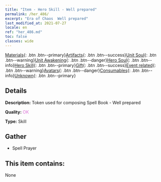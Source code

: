 ```yaml
---
title: "Item - Hero Skill - Well prepared"
permalink: /her_486/
excerpt: "Era of Chaos  Well prepared"
last_modified_at: 2021-07-27
locale: en
ref: "her_486.md"
toc: false
classes: wide
---
```

 [Materials](/Items/){: .btn .btn--primary}[Artifacts](/Items/Artifacts/){: .btn .btn--success}[Unit Soul](/Items/UnitSoul/){: .btn .btn--warning}[Unit Awakening](/Items/UnitAwakening/){: .btn .btn--danger}[Hero Soul](/Items/HeroSoul/){: .btn .btn--info}[Hero Skill](/Items/HeroSkill/){: .btn .btn--primary}[Gift](/Items/Gift/){: .btn .btn--success}[Event related](/Items/Events/){: .btn .btn--warning}[Avatars](/Items/Avatars/){: .btn .btn--danger}[Consumables](/Items/Consumables/){: .btn .btn--info}[Unknown](/Items/Unknown/){: .btn .btn--primary}

## Details
 **Description:** Token used for composing Spell Book - Well prepared

 **Quality:** <span style="color: #DA70D6">OK</span>

 **Type:** Skill

## Gather

*    Spell Prayer 

## This item contains:

  None

